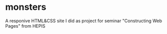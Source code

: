 # monsters
A responive HTML&amp;CSS site I did as project for seminar "Constructing Web Pages" from HEPIS
